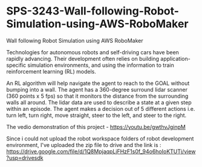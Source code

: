 # SPS-3243-Wall-following-Robot-Simulation-using-AWS-RoboMaker
Wall following Robot Simulation using AWS RoboMaker

Technologies for autonomous robots and self-driving cars have been rapidly advancing. Their development often relies on building application-specific simulation environments, and using the information to train reinforcement learning (RL) models.

An RL algorithm will help navigate the agent to reach to the GOAL without bumping into a wall. The agent has a 360-degree surround lidar scanner (360 points x 5 fps) so that it monitors the distance from the surrounding walls all around. The lidar data are used to describe a state at a given step within an episode. The agent makes a decision out of 5 different actions i.e. turn left, turn right, move straight, steer to the left, and steer to the right.


The vedio demonstration of this project - https://youtu.be/gwthvJginpM


Since i could not upload the robot workspace folders of robot development environment, I've uploaded the zip file to drive and the link is : https://drive.google.com/file/d/1Q8MpjaqpLjFHzF1s0f_94o6hoIoKTUTj/view?usp=drivesdk
